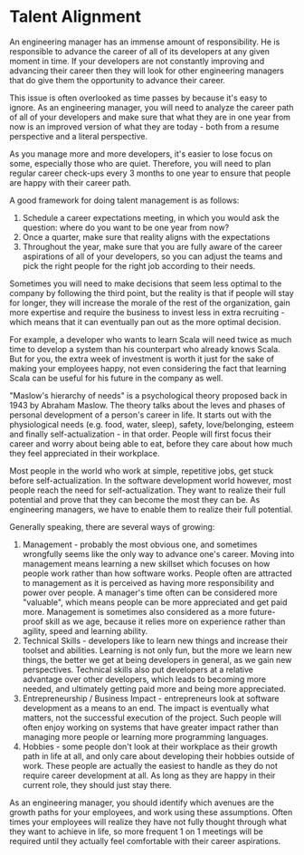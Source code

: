 # Talent Alignment

An engineering manager has an immense amount of responsibility. He is responsible to advance the career of all of its developers at any given moment in time. If your developers are not constantly improving and advancing their career then they will look for other engineering managers that do give them the opportunity to advance their career. 

This issue is often overlooked as time passes by because it's easy to ignore. As an engineering manager, you will need to analyze the career path of all of your developers and make sure that what they are in one year from now is an improved version of what they are today - both from a resume perspective and a literal perspective.

As you manage more and more developers, it's easier to lose focus on some, especially those who are quiet. Therefore, you will need to plan regular career check-ups every 3 months to one year to ensure that people are happy with their career path.

A good framework for doing talent management is as follows:

1. Schedule a career expectations meeting, in which you would ask the question: where do you want to be one year from now?
2. Once a quarter, make sure that reality aligns with the expectations
3. Throughout the year, make sure that you are fully aware of the career aspirations of all of your developers, so you can adjust the teams and pick the right people for the right job according to their needs.

Sometimes you will need to make decisions that seem less optimal to the company by following the third point, but the reality is that if people will stay for longer, they will increase the morale of the rest of the organization, gain more expertise and require the business to invest less in extra recruiting - which means that it can eventually pan out as the more optimal decision. 

For example, a developer who wants to learn Scala will need twice as much time to develop a system than his counterpart who already knows Scala. But for you, the extra week of investment is worth it just for the sake of making your employees happy, not even considering the fact that learning Scala can be useful for his future in the company as well.

"Maslow's hierarchy of needs" is a psychological theory proposed back in 1943 by Abraham Maslow. The theory talks about the leves and phases of personal development of a person's career in life. It starts out with the physiological needs (e.g. food, water, sleep), safety, love/belonging, esteem and finally self-actualization - in that order. People will first focus their career and worry about being able to eat, before they care about how much they feel appreciated in their workplace.

Most people in the world who work at simple, repetitive jobs, get stuck before self-actualization. In the software development world however, most people reach the need for self-actualization. They want to realize their full potential and prove that they can become the most they can be. As engineering managers, we have to enable them to realize their full potential.

Generally speaking, there are several ways of growing:

1. Management - probably the most obvious one, and sometimes wrongfully seems like the only way to advance one's career. Moving into management means learning a new skillset which focuses on how people work rather than how software works. People often are attracted to management as it is perceived as having more responsibility and power over people. A manager's time often can be considered more "valuable", which means people can be more appreciated and get paid more. Management is sometimes also considered as a more future-proof skill as we age, because it relies more on experience rather than agility, speed and learning ability.
2. Technical Skills - developers like to learn new things and increase their toolset and abilities. Learning is not only fun, but the more we learn new things, the better we get at being developers in general, as we gain new perspectives. Technical skills also put developers at a relative advantage over other developers, which leads to becoming more needed, and ultimately getting paid more and being more appreciated.
3. Entrepreneurship / Business Impact - entrepreneurs look at software development as a means to an end. The impact is eventually what matters, not the successful execution of the project. Such people will often enjoy working on systems that have greater impact rather than managing more people or learning more programming languages.
4. Hobbies - some people don't look at their workplace as their growth path in life at all, and only care about developing their hobbies outside of work. These people are actually the easiest to handle as they do not require career development at all. As long as they are happy in their current role, they should just stay there.

As an engineering manager, you should identify which avenues are the growth paths for your employees, and work using these assumptions. Often times your employees will realize they have not fully thought through what they want to achieve in life, so more frequent 1 on 1 meetings will be required until they actually feel comfortable with their career aspirations. 